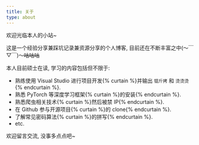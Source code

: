 ```yaml
---
title: 关于
type: about
---
```


欢迎光临本人的小站~

这是一个经验分享兼踩坑记录兼资源分享的个人博客, 目前还在不断丰富之中(～￣▽￣)～~~咕咕咕~~

本人目前硕士在读, 学习的内容包括但不限于:

- 熟练使用 Visual Studio 进行项目开发{% curtain %}并输出 `锟斤拷` 和 `烫烫烫`{% endcurtain %}.
- 熟悉 PyTorch 等深度学习框架{% curtain %}的安装{% endcurtain %}.
- 熟悉爬虫相关技术{% curtain %}然后被禁 IP{% endcurtain %}.
- 在 Github 参与开源项目{% curtain %}的 clone{% endcurtain %}.
- 了解常见密码算法{% curtain %}的拼写{% endcurtain %}.
- etc.

欢迎留言交流, 没事多点点吧~
